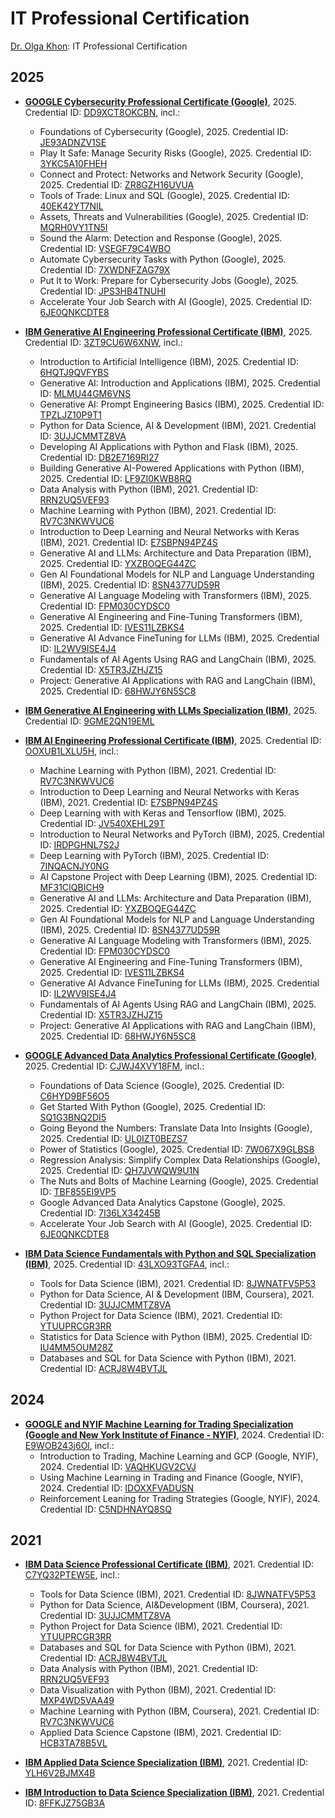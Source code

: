 # IT Professional Certification
[Dr. Olga Khon](https://sites.google.com/view/blogbook-drolgadkhon/author): IT Professional Certification

## 2025
* **<ins>GOOGLE Cybersecurity Professional Certificate (Google)</ins>**, 2025.  Credential ID: [DD9XCT8OKCBN](https://www.coursera.org/account/accomplishments/professional-cert/DD9XCT8OKCBN), incl.:
     - Foundations of Cybersecurity (Google), 2025. Credential ID: [JE93ADNZV1SE](https://www.coursera.org/account/accomplishments/verify/JE93ADNZV1SE)
     - Play It Safe: Manage Security Risks (Google), 2025. Credential ID: [3YKC5A10FHEH](https://www.coursera.org/account/accomplishments/verify/3YKC5A10FHEH)
     - Connect and Protect: Networks and Network Security (Google), 2025. Credential ID: [ZR8GZH16UVUA](https://www.coursera.org/account/accomplishments/verify/ZR8GZH16UVUA)
     - Tools of Trade: Linux and SQL (Google), 2025. Credential ID: [40EK42YT7NIL](https://www.coursera.org/account/accomplishments/verify/40EK42YT7NIL)
     - Assets, Threats and Vulnerabilities (Google), 2025. Credential ID: [MQRH0VY1TN5I](https://www.coursera.org/account/accomplishments/verify/MQRH0VY1TN5I)
     - Sound the Alarm: Detection and Response (Google), 2025. Credential ID: [VSEGF79C4WBO](https://www.coursera.org/account/accomplishments/verify/VSEGF79C4WBO)
     - Automate Cybersecurity Tasks with Python (Google), 2025. Credential ID: [7XWDNFZAG79X](https://www.coursera.org/account/accomplishments/verify/7XWDNFZAG79X)
     - Put It to Work: Prepare for Cybersecurity Jobs (Google), 2025. Credential ID: [JPS3HB4TNUHI](https://www.coursera.org/account/accomplishments/verify/JPS3HB4TNUHI)
     - Accelerate Your Job Search with AI (Google), 2025. Credential ID: [6JE0QNKCDTE8](https://www.coursera.org/account/accomplishments/verify/6JE0QNKCDTE8)

* **<ins>IBM Generative AI Engineering Professional Certificate (IBM)</ins>**, 2025.  Credential ID: [3ZT9CU6W6XNW](https://coursera.org/verify/professional-cert/3ZT9CU6W6XNW), incl.:
     - Introduction to Artificial Intelligence  (IBM), 2025. Credential ID: [6HQTJ9QVFYBS](https://coursera.org/verify/professional-cert/3ZT9CU6W6XNW)
     - Generative AI: Introduction and Applications  (IBM), 2025. Credential ID: [MLMU44GM6VNS](https://coursera.org/verify/MLMU44GM6VNS)
     - Generative AI: Prompt Engineering Basics  (IBM), 2025. Credential ID: [TPZLJZ10P9T1](https://coursera.org/verify/TPZLJZ10P9T1)
     - Python for Data Science, AI & Development  (IBM), 2021. Credential ID: [3UJJCMMTZ8VA](https://coursera.org/verify/3UJJCMMTZ8VA)
     - Developing AI Applications with Python and Flask  (IBM), 2025. Credential ID: [DB2E7169RI27](https://coursera.org/verify/DB2E7169RI27)
     - Building Generative AI-Powered Applications with Python (IBM), 2025. Credential ID: [LF9ZI0KWB8RQ](https://coursera.org/verify/LF9ZI0KWB8RQ)
     - Data Analysis with Python (IBM), 2021. Credential ID: [RRN2UQ5VEF93](https://coursera.org/verify/RRN2UQ5VEF93)
     - Machine Learning with Python (IBM), 2021. Credential ID: [RV7C3NKWVUC6](https://coursera.org/verify/RV7C3NKWVUC6)
     - Introduction to Deep Learning and Neural Networks with Keras (IBM), 2021. Credential ID: [E7SBPN94PZ4S](https://coursera.org/verify/E7SBPN94PZ4S) 
     - Generative AI and LLMs: Architecture and Data Preparation  (IBM), 2025. Credential ID: [YXZBOQEG44ZC](https://coursera.org/verify/YXZBOQEG44ZC) 
     - Gen AI Foundational Models for NLP and Language Understanding (IBM), 2025. Credential ID: [8SN4377UD59R](https://coursera.org/verify/8SN4377UD59R) 
     - Generative AI Language Modeling with Transformers (IBM), 2025. Credential ID: [FPM030CYDSC0](https://coursera.org/verify/FPM030CYDSC0) 
     - Generative AI Engineering and Fine-Tuning Transformers (IBM), 2025. Credential ID: [IVES11LZBKS4](https://coursera.org/verify/IVES11LZBKS4) 
     - Generative AI Advance FineTuning for LLMs (IBM), 2025. Credential ID: [IL2WV9ISE4J4](https://coursera.org/verify/IL2WV9ISE4J4) 
     - Fundamentals of AI Agents Using RAG and LangChain (IBM), 2025. Credential ID: [X5TR3JZHJZ15](https://coursera.org/verify/X5TR3JZHJZ15) 
     - Project: Generative AI Applications with RAG and LangChain (IBM), 2025. Credential ID: [68HWJY6N5SC8](https://coursera.org/verify/68HWJY6N5SC8)

* **<ins>IBM Generative AI Engineering with LLMs Specialization (IBM)</ins>**, 2025. Credential ID: [9GME2QN19EML](https://coursera.org/verify/specialization/9GME2QN19EML)
* **<ins>IBM AI Engineering Professional Certificate (IBM)</ins>**, 2025.  Credential ID: [OOXUB1LXLU5H](https://www.coursera.org/account/accomplishments/professional-cert/OOXUB1LXLU5H), incl.:
     - Machine Learning with Python (IBM), 2021. Credential ID: [RV7C3NKWVUC6](https://coursera.org/verify/RV7C3NKWVUC6)
     - Introduction to Deep Learning and Neural Networks with Keras (IBM), 2021. Credential ID: [E7SBPN94PZ4S](https://coursera.org/verify/E7SBPN94PZ4S)
     - Deep Learning with with Keras and Tensorflow (IBM), 2025. Credential ID: [JV540XEHL29T](https://www.coursera.org/verify/JV540XEHL29T)
     - Introduction to Neural Networks and PyTorch (IBM), 2025. Credential ID: [IRDPGHNL7S2J](https://www.coursera.org/verify/IRDPGHNL7S2J)
     - Deep Learning with PyTorch (IBM), 2025. Credential ID: [7INQACNJY0NG](https://www.coursera.org/verify/7INQACNJY0NG)
     - AI Capstone Project with Deep Learning (IBM), 2025. Credential ID: [MF31CIQBICH9](https://coursera.org/verify/MF31CIQBICH9)
     - Generative AI and LLMs: Architecture and Data Preparation  (IBM), 2025. Credential ID: [YXZBOQEG44ZC](https://coursera.org/verify/YXZBOQEG44ZC)
     - Gen AI Foundational Models for NLP and Language Understanding (IBM), 2025. Credential ID: [8SN4377UD59R](https://coursera.org/verify/8SN4377UD59R)
     - Generative AI Language Modeling with Transformers (IBM), 2025. Credential ID: [FPM030CYDSC0](https://coursera.org/verify/FPM030CYDSC0)
     - Generative AI Engineering and Fine-Tuning Transformers (IBM), 2025. Credential ID: [IVES11LZBKS4](https://coursera.org/verify/IVES11LZBKS4)
     - Generative AI Advance FineTuning for LLMs (IBM), 2025. Credential ID: [IL2WV9ISE4J4](https://coursera.org/verify/IL2WV9ISE4J4)
     - Fundamentals of AI Agents Using RAG and LangChain (IBM), 2025. Credential ID: [X5TR3JZHJZ15](https://coursera.org/verify/X5TR3JZHJZ15)
     - Project: Generative AI Applications with RAG and LangChain (IBM), 2025. Credential ID: [68HWJY6N5SC8](https://coursera.org/verify/68HWJY6N5SC8)
* **<ins>GOOGLE Advanced Data Analytics Professional Certificate (Google)</ins>**, 2025. Credential ID: [CJWJ4XVY18FM](https://coursera.org/verify/professional-cert/CJWJ4XVY18FM), incl.:
     -  Foundations of Data Science (Google), 2025. Credential ID: [C6HYD9BF56O5](https://coursera.org/verify/C6HYD9BF56O5)
     -  Get Started With Python (Google), 2025. Credential ID: [SQ1G3BNQ2DI5](https://coursera.org/verify/SQ1G3BNQ2DI5)
     -  Going Beyond the Numbers: Translate Data Into Insights (Google), 2025. Credential ID: [UL0IZT0BEZS7](https://coursera.org/verify/UL0IZT0BEZS7)
     -  Power of Statistics (Google), 2025. Credential ID: [7W067X9GLBS8](https://coursera.org/verify/7W067X9GLBS8)
     -  Regression Analysis: Simplify Complex Data Relationships (Google), 2025. Credential ID: [QH7JVWQW9U1N](https://coursera.org/verify/QH7JVWQW9U1N) 
     -  The Nuts and Bolts of Machine Learning (Google), 2025. Credential ID: [TBF855EI9VP5](https://coursera.org/verify/TBF855EI9VP5) 
     -  Google Advanced Data Analytics Capstone (Google), 2025. Credential ID: [7I36LX34245B](https://coursera.org/verify/7I36LX34245B)
     -  Accelerate Your Job Search with AI (Google), 2025. Credential ID: [6JE0QNKCDTE8](https://www.coursera.org/account/accomplishments/verify/6JE0QNKCDTE8)

* **<ins>IBM Data Science Fundamentals with Python and SQL Specialization (IBM)</ins>**, 2025. Credential ID: [43LXO93TGFA4](https://coursera.org/verify/specialization/43LXO93TGFA4), incl.:
     - Tools for Data Science (IBM), 2021. Credential ID: [8JWNATFV5P53](https://coursera.org/verify/8JWNATFV5P53)
     - Python for Data Science, AI & Development (IBM, Coursera), 2021. Credential ID: [3UJJCMMTZ8VA](https://coursera.org/verify/3UJJCMMTZ8VA)
     - Python Project for Data Science (IBM), 2021. Credential ID: [YTUUPRCGR3RR](https://coursera.org/verify/YTUUPRCGR3RR)
     - Statistics for Data Science with Python (IBM), 2025. Credential ID: [IU4MM5OUM28Z](https://coursera.org/verify/IU4MM5OUM28Z)
     - Databases and SQL for Data Science with Python (IBM), 2021. Credential ID: [ACRJ8W4BVTJL](https://coursera.org/verify/ACRJ8W4BVTJL)
     

## 2024

* **<ins>GOOGLE and NYIF Machine Learning for Trading Specialization (Google and New York Institute of Finance - NYIF)</ins>**, 2024. Credential ID: [E9WOB243j6Ol](https://coursera.org/verify/specialization/E9WOB243J6OI), incl.:
     -  Introduction to Trading, Machine Learning and GCP (Google, NYIF), 2024. Credential ID: [VAQHKUGV2CVJ](https://coursera.org/verify/VAQHKUGV2CVJ)
     -  Using Machine Learning in Trading and Finance (Google, NYIF), 2024. Credential ID: [IDOXXFVADUSN](https://coursera.org/verify/IDOXXFVADUSN)
     -  Reinforcement Leaning for Trading Strategies (Google, NYIF), 2024. Credential ID: [C5NDHNAYQ8SQ](https://coursera.org/verify/C5NDHNAYQ8SQ)

## 2021

* **<ins>IBM Data Science Professional Certificate (IBM)</ins>**, 2021. Credential ID: [C7YQ32PTEW5E](https://coursera.org/verify/professional-cert/C7YQ32PTEW5E), incl.:
     - Tools for Data Science (IBM), 2021. Credential ID: [8JWNATFV5P53](https://coursera.org/verify/8JWNATFV5P53)
     - Python for Data Science, AI&Development (IBM, Coursera), 2021. Credential ID: [3UJJCMMTZ8VA](https://coursera.org/verify/3UJJCMMTZ8VA)
     - Python Project for Data Science (IBM), 2021. Credential ID: [YTUUPRCGR3RR](https://coursera.org/verify/YTUUPRCGR3RR)
     - Databases and SQL for Data Science with Python (IBM), 2021. Credential ID: [ACRJ8W4BVTJL](https://coursera.org/verify/ACRJ8W4BVTJL)
     - Data Analysis with Python (IBM), 2021. Credential ID: [RRN2UQ5VEF93](https://coursera.org/verify/RRN2UQ5VEF93)
     - Data Visualization with Python (IBM), 2021. Credential ID: [MXP4WD5VAA49](https://coursera.org/verify/MXP4WD5VAA49)
     - Machine Learning with Python (IBM, Coursera), 2021. Credential ID: [RV7C3NKWVUC6](https://coursera.org/verify/RV7C3NKWVUC6)
     - Applied Data Science Capstone (IBM), 2021. Credential ID: [HCB3TA78B5VL](https://coursera.org/verify/HCB3TA78B5VL)
       
 * **<ins>IBM Applied Data Science Specialization (IBM)</ins>**, 2021. Credential ID: [YLH6V2BJMX4B](https://coursera.org/verify/specialization/YLH6V2BJMX4B)
   
 * **<ins>IBM Introduction to Data Science Specialization (IBM)</ins>**, 2021. Credential ID: [8FFKJZ75GB3A](https://coursera.org/verify/specialization/8FFKJZ75GB3A) 
